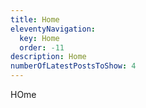 ```yaml
---
title: Home
eleventyNavigation:
  key: Home
  order: -11
description: Home
numberOfLatestPostsToShow: 4
---
```

HOme

